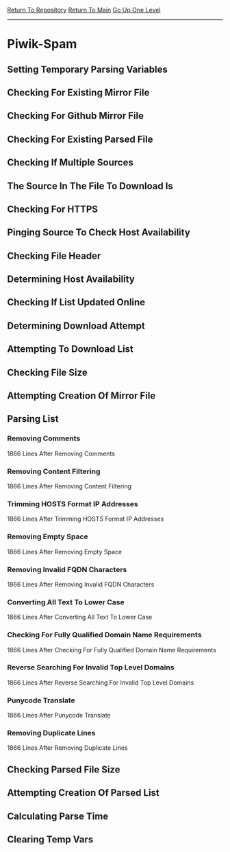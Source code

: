 [Return To Repository](https://github.com/deathbybandaid/piholeparser/)
[Return To Main](https://github.com/deathbybandaid/piholeparser/blob/master/RecentRunLogs/Mainlog.md)
[Go Up One Level](https://github.com/deathbybandaid/piholeparser/blob/master/RecentRunLogs/TopLevelScripts/30-Processing-External-Blacklists.md)
____________________________________
# Piwik-Spam
## Setting Temporary Parsing Variables
## Checking For Existing Mirror File
## Checking For Github Mirror File
## Checking For Existing Parsed File
## Checking If Multiple Sources
## The Source In The File To Download Is
## Checking For HTTPS
## Pinging Source To Check Host Availability
## Checking File Header
## Determining Host Availability
## Checking If List Updated Online
## Determining Download Attempt
## Attempting To Download List
## Checking File Size
## Attempting Creation Of Mirror File
## Parsing List
### Removing Comments
1866 Lines After Removing Comments
### Removing Content Filtering
1866 Lines After Removing Content Filtering
### Trimming HOSTS Format IP Addresses
1866 Lines After Trimming HOSTS Format IP Addresses
### Removing Empty Space
1866 Lines After Removing Empty Space
### Removing Invalid FQDN Characters
1866 Lines After Removing Invalid FQDN Characters
### Converting All Text To Lower Case
1866 Lines After Converting All Text To Lower Case
### Checking For Fully Qualified Domain Name Requirements
1866 Lines After Checking For Fully Qualified Domain Name Requirements
### Reverse Searching For Invalid Top Level Domains
1866 Lines After Reverse Searching For Invalid Top Level Domains
### Punycode Translate
1866 Lines After Punycode Translate
### Removing Duplicate Lines
1866 Lines After Removing Duplicate Lines
## Checking Parsed File Size
## Attempting Creation Of Parsed List
## Calculating Parse Time
## Clearing Temp Vars
